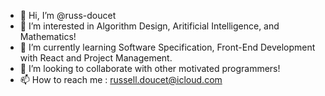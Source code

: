 - 👋 Hi, I’m @russ-doucet
- 👀 I’m interested in Algorithm Design, Aritificial Intelligence, and Mathematics!
- 🌱 I’m currently learning Software Specification, Front-End Development with React and Project Management.
- 💞️ I’m looking to collaborate with other motivated programmers!
- 📫 How to reach me : russell.doucet@icloud.com 

<!---
russ-doucet/russ-doucet is a ✨ special ✨ repository because its `README.md` (this file) appears on your GitHub profile.
You can click the Preview link to take a look at your changes.
--->
